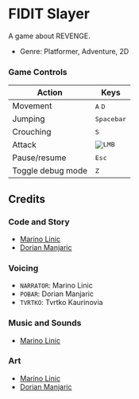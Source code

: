 # FIDIT Slayer
A game about REVENGE.
- Genre: Platformer, Adventure, 2D

### Game Controls
| **Action**             | **Keys**                                                                                       |
|------------------------|------------------------------------------------------------------------------------------------|
| Movement               | <kbd>A</kbd> <kbd>D</kbd>                                                                      |
| Jumping                | <kbd>Spacebar</kbd>                                                                            |
| Crouching              | <kbd>S</kbd>                                                                                   |
| Attack                 | <kbd>![LMB](https://raw.githubusercontent.com/emre-aki/raycast.js/master/images/lmb.png)</kbd> |
| Pause/resume           | <kbd>Esc</kbd>                                                                                   |
| Toggle debug mode      | <kbd>Z</kbd>                                                                                   |

## Credits
### Code and Story
- [Marino Linic](https://github.com/MarinoLinic)
- [Dorian Manjaric](https://manjaric.com)

### Voicing
- `NARRATOR`: Marino Linic
- `POBAR`: Dorian Manjaric
- `TVRTKO`: Tvrtko Kaurinovia

### Music and Sounds
- [Marino Linic](https://github.com/MarinoLinic)

### Art
- [Marino Linic](https://github.com/MarinoLinic)
- [Dorian Manjaric](https://manjaric.com)